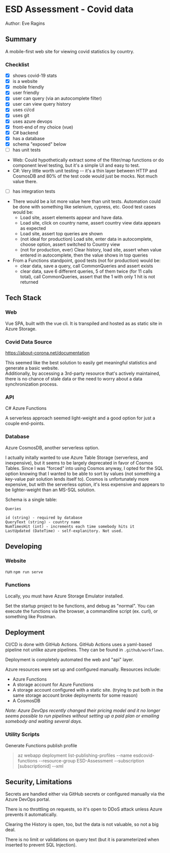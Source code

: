 # ESD Assessment - Covid data
Author: Eve Ragins

## Summary

A mobile-first web site for viewing covid statistics by country.

### Checklist

- [x] shows covid-19 stats
- [x] is a website
- [x] mobile friendly
- [x] user friendly
- [x] user can query (via an autocomplete filter)
- [x] user can view query history
- [x] uses ci/cd
- [x] uses git
- [x] uses azure devops
- [x] front-end of my choice (vue)
- [x] C# backend
- [x] has a database
- [x] schema "exposed" below 
- [ ] has unit tests
* Web: Could hypothetically extract some of the filter/map functions or do component level testing, but it's a simple UI and easy to test.
* C#: Very little worth unit testing -- it's a thin layer between HTTP and CosmosDB and 80% of the test code would just be mocks. Not much value there.
- [ ] has integration tests
* There would be a lot more value here than unit tests.  Automation could be done with something like selenium, cypress, etc.  Good test cases would be:
    * Load site, assert elements appear and have data.
    * Load site, click on country name, assert country view data appears as expected
    * Load site, assert top queries are shown
    * (not ideal for production) Load site, enter data in autocomplete, choose option, assert switched to Country view
    * (not for production, ever) Clear history, load site, assert when value entered in autocomplete, then the value shows in top queries
* From a Functions standpoint, good tests (not for production) would be:
    * clear data, save a query, call CommonQueries and assert exists
    * clear data, save 6 different queries, 5 of them twice (for 11 calls total), call CommonQueries, assert that the 1 with only 1 hit is not returned

## Tech Stack

### Web
Vue SPA, built with the vue cli.  It is transpiled and hosted as as static site in Azure Storage.

### Covid Data Source
https://about-corona.net/documentation

This seemed like the best solution to easily get meaningful statistics and generate a basic website.  
Additionally, by accessing a 3rd-party resource that's actively maintained, 
there is no chance of stale data or the need to worry about a data synchronization process.

### API
C# Azure Functions

A serverless approach seemed light-weight and a good option for just a couple end-points.

### Database
Azure CosmosDB, another serverless option.

I actually initally wanted to use Azure Table Storage (serverless, and inexpensive), 
but it seems to be largely deprecated in favor of Cosmos Tables.  Since I was "forced" into
using Cosmos anyway, I opted for the SQL option knowing that I wanted to be able to sort by values 
(not something a key-value pair solution lends itself to).  Cosmos is unfortunately more expensive,
but with the serverless option, it's less expensive and appears to be lighter-weight 
than an MS-SQL solution.

Schema is a single table:

```
Queries

id (string) - required by database
QueryText (string) - country name
NumTimesHit (int) - increments each time somebody hits it
LastUpdated (DateTime) - self-explanitory. Not used.
```

## Developing

### Website

run `npm run serve`

### Functions

Locally, you must have Azure Storage Emulator installed.

Set the startup project to be functions, and debug as "normal".  You can execute the functions via the browser, a commandline script (ex. curl), or something like Postman.

## Deployment

CI/CD is done with GitHub Actions.  GitHub Actions uses a yaml-based pipeline not unlike azure pipelines.  They can be found in `.github/workflows`.

Deployment is completely automated the web and "api" layer.

Azure resources were set up and configured manually.  Resources include:
* Azure Functions
* A storage account for Azure Functions  
* A storage account configured with a static site.  (trying to put both in the same storage account broke deployments for some reason)
* A CosmosDB

_Note: Azure DevOps recently changed their pricing model and it no longer seems possible to run pipelines without setting up a paid plan or emailing somebody and waiting several days._

### Utility Scripts

Generate Functions publish profile

> az webapp deployment list-publishing-profiles --name esdcovid-functions --resource-group ESD-Assessment --subscription [subscriptionid] --xml

## Security, Limitations

Secrets are handled either via GitHub secrets or configured manually via the Azure DevOps portal.

There is no throttling on requests, so it's open to DDoS attack unless Azure prevents it automatically.  

Clearing the History is open, too, but the data is not valuable, so not a big deal.

There is no limit or validations on query text (but it is parameterized when inserted to prevent SQL Injection).
